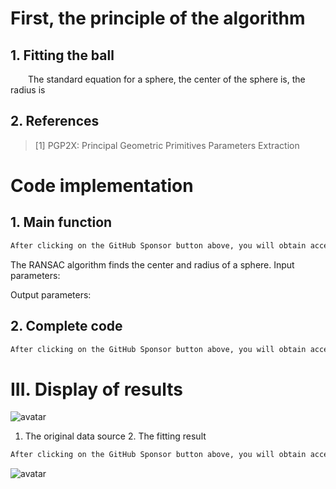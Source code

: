 #  First, the principle of the algorithm 

##  1. Fitting the ball 

   The standard equation for a sphere, the center of the sphere is, the radius is 

##  2. References 

>  [1] PGP2X: Principal Geometric Primitives Parameters Extraction 

#  Code implementation 

##  1. Main function 

  ```python  
After clicking on the GitHub Sponsor button above, you will obtain access permissions to my private code repository ( https://github.com/slowlon/my_code_bar ) to view this blog code. By searching the code number of this blog, you can find the code you need, code number is: 2024020309574413721
  ```  
 The RANSAC algorithm finds the center and radius of a sphere. Input parameters: 

 Output parameters: 

##  2. Complete code 

  ```python  
After clicking on the GitHub Sponsor button above, you will obtain access permissions to my private code repository ( https://github.com/slowlon/my_code_bar ) to view this blog code. By searching the code number of this blog, you can find the code you need, code number is: 2024020309574413721
  ```  
#  III. Display of results 

 ![avatar]( b718d25465c04ac492ca6717d01d36a8.png) 

 1. The original data source 2. The fitting result 

  ```python  
After clicking on the GitHub Sponsor button above, you will obtain access permissions to my private code repository ( https://github.com/slowlon/my_code_bar ) to view this blog code. By searching the code number of this blog, you can find the code you need, code number is: 2024020309574413721
  ```  
 ![avatar]( d49db107b6ed4762af9c54e3c7ad27b9.png) 

